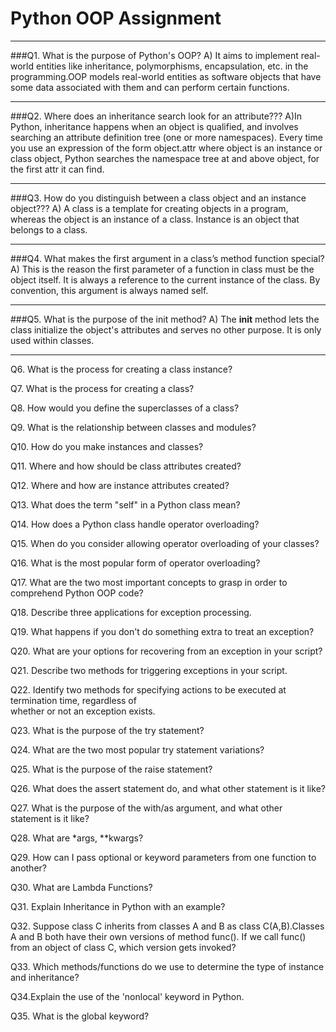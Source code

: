 # Python OOP Assignment
---
###Q1. What is the purpose of Python's OOP?
A)  It aims to implement real-world entities like inheritance, polymorphisms, encapsulation, etc. in the programming.OOP models real-world entities as software objects that have some data associated with them and can perform certain functions.

---

###Q2. Where does an inheritance search look for an attribute???
A)In Python, inheritance happens when an object is qualified, and involves searching an attribute definition tree (one or more namespaces). Every time you use an expression of the form object.attr where object is an instance or class object, Python searches the namespace tree at and above object, for the first attr it can find.

---

###Q3. How do you distinguish between a class object and an instance object???
A) A class is a template for creating objects in a program, whereas the object is an instance of a class.
Instance is an object that belongs to a class.

---

###Q4. What makes the first argument in a class’s method function special?
A) This is the reason the first parameter of a function in class must be the object itself.  It is always a reference to the current instance of the class. By convention, this argument is always named self.

---

###Q5. What is the purpose of the init method?
A) The __init__ method lets the class initialize the object's attributes and serves no other purpose. It is only used within classes.

---

Q6. What is the process for creating a class instance?

Q7. What is the process for creating a class?

Q8. How would you define the superclasses of a class?

Q9. What is the relationship between classes and modules?

Q10. How do you make instances and classes?

Q11. Where and how should be class attributes created?

Q12. Where and how are instance attributes created?

Q13. What does the term "self" in a Python class mean?

Q14. How does a Python class handle operator overloading?

Q15. When do you consider allowing operator overloading of your classes?

Q16. What is the most popular form of operator overloading?

Q17. What are the two most important concepts to grasp in order to comprehend Python OOP code?

Q18. Describe three applications for exception processing.

Q19. What happens if you don't do something extra to treat an exception?

Q20. What are your options for recovering from an exception in your script?

Q21. Describe two methods for triggering exceptions in your script.

Q22. Identify two methods for specifying actions to be executed at termination time, regardless of  
whether or not an exception exists.

Q23. What is the purpose of the try statement?

Q24. What are the two most popular try statement variations?

Q25. What is the purpose of the raise statement?

Q26. What does the assert statement do, and what other statement is it like?

Q27. What is the purpose of the with/as argument, and what other statement is it like?

Q28. What are *args, **kwargs?

Q29. How can I pass optional or keyword parameters from one function to another?

Q30. What are Lambda Functions?

Q31. Explain Inheritance in Python with an example?

Q32. Suppose class C inherits from classes A and B as class C(A,B).Classes A and B both have their own versions of method func(). If we call func() from an object of 
class C, which version gets invoked?

Q33. Which methods/functions do we use to determine the type of instance and inheritance?

Q34.Explain the use of the 'nonlocal' keyword in Python.

Q35. What is the global keyword?

